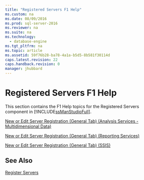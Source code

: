 ```yaml
---
title: "Registered Servers F1 Help"
ms.custom: na
ms.date: 08/09/2016
ms.prod: sql-server-2016
ms.reviewer: na
ms.suite: na
ms.technology: 
  - database-engine
ms.tgt_pltfrm: na
ms.topic: article
ms.assetid: 59f76b28-ba78-4a1a-b5d5-8b581f30114d
caps.latest.revision: 22
caps.handback.revision: 0
manager: jhubbard
---
```

# Registered Servers F1 Help
This section contains the F1 Help topics for the Registered Servers component in [!INCLUDE[ssManStudioFull](../../Topics/TopicNameContainA/tokens/ssManStudioFull_md.md)].  
  
 [New or Edit Server Registration (General Tab) (Analysis Services - Multidimensional Data)](../../Topics/TopicNameNotContainA/New-or-Edit-Server-Registration--General-Tab---Analysis-Services---Multidimensional-Data-.md)  
  
 [New or Edit Server Registration (General Tab) (Reporting Services)](../../Topics/TopicNameNotContainA/New-or-Edit-Server-Registration--General-Tab---Reporting-Services-.md)  
  
 [New or Edit Server Registration (General Tab) (SSIS)](../../Topics/TopicNameNotContainA/New-or-Edit-Server-Registration--General-Tab---SSIS-.md)  
  
## See Also  
 [Register Servers](../../Topics/TopicNameNotContainA/Register-Servers.md)